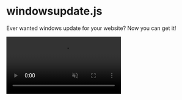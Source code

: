 # windowsupdate.js
Ever wanted windows update for your website? Now you can get it!

<video src="https://rawcdn.githack.com/ProgramistaZpolski/windowsupdate.js/9d8cf7eaa1dd1b54f59099fb40425e2fdada60bb/Screencast 2021-03-31 18:16:02.mp4" controls muted autoplay loop>
